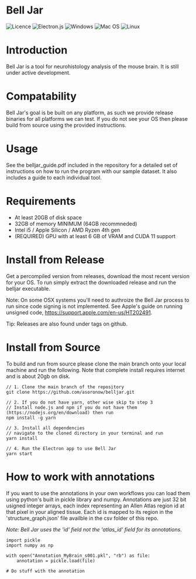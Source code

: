 # Bell Jar

![Licence](https://img.shields.io/github/license/Ileriayo/markdown-badges?style=for-the-badge) ![Electron.js](https://img.shields.io/badge/Electron-191970?style=for-the-badge&logo=Electron&logoColor=white) ![Windows](https://img.shields.io/badge/Windows-0078D6?style=for-the-badge&logo=windows&logoColor=white) ![Mac OS](https://img.shields.io/badge/mac%20os-000000?style=for-the-badge&logo=macos&logoColor=F0F0F0) ![Linux](https://img.shields.io/badge/Linux-FCC624?style=for-the-badge&logo=linux&logoColor=black)

# Introduction

Bell Jar is a tool for neurohistology analysis of the mouse brain. It is still under active development.

# Compatability

Bell Jar's goal is be built on any platform, as such we provide release binaries for all platforms we can test. If you do not see your OS then please build from source using the provided instructions.

# Usage

See the belljar_guide.pdf included in the repository for a detailed set of instructions on how to run the program with our sample dataset. It also includes a guide to each individual tool.

# Requirements

- At least 20GB of disk space
- 32GB of memory MINIMUM (64GB recommneded)
- Intel i5 / Apple Silicon / AMD Ryzen 4th gen
- (REQUIRED) GPU with at least 6 GB of VRAM and CUDA 11 support

# Install from Release

Get a percompiled version from releases, download the most recent version for your OS.
To run simply extract the downloaded release and run the belljar executable.

Note: On some OSX systems you'll need to authroize the Bell Jar process to run since code signing is not implemented.
See Apple's guide on running unsigned code, https://support.apple.com/en-us/HT202491.

Tip: Releases are also found under tags on github.

# Install from Source

To build and run from source please clone the main branch onto your local machine and run the following. Note that complete install requires internet and is about 20gb on disk.

```
// 1. Clone the main branch of the repository
git clone https://github.com/asoronow/belljar.git

// 2. If you do not have yarn, other wise skip to step 3
// Install node.js and npm if you do not have them (https://nodejs.org/en/download) then run
npm install -g yarn

// 3. Install all dependencies
// navigate to the cloned directory in your terminal and run
yarn install

// 4. Run the Electron app to use Bell Jar
yarn start
```

# How to work with annotations

If you want to use the annotations in your own workflows you can load them using python's built in pickle library and numpy. Annotations are just 32 bit usigned integer arrays, each index representing an Allen Atlas region id at that pixel in your aligned tissue. Each id is mapped to its region in the 'structure_graph.json' file availble in the csv folder of this repo.

_Note: Bell Jar uses the 'id' field not the 'atlas_id' field for its annotations._

```
import pickle
import numpy as np

with open("Annotation_MyBrain_s001.pkl", "rb") as file:
    annotation = pickle.load(file)

# Do stuff with the annotation
```
